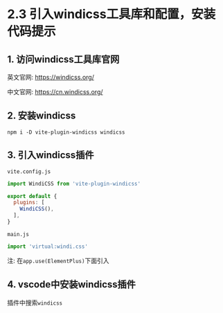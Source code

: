 # 2.3 引入windicss工具库和配置，安装代码提示

## 1. 访问windicss工具库官网

英文官网: https://windicss.org/

中文官网: https://cn.windicss.org/



## 2. 安装windicss

`npm i -D vite-plugin-windicss windicss`



## 3. 引入windicss插件

`vite.config.js`

```javascript
import WindiCSS from 'vite-plugin-windicss'

export default {
  plugins: [
    WindiCSS(),
  ],
}
```

`main.js`

```javascript
import 'virtual:windi.css'
```

注: 在`app.use(ElementPlus)`下面引入



## 4. vscode中安装windicss插件

插件中搜索`windicss`

